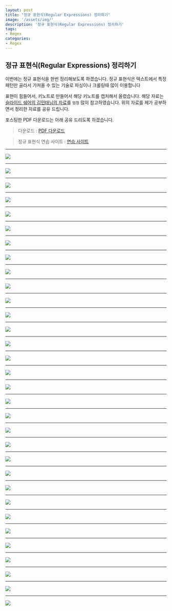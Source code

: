 ```yaml
---
layout: post
title: "정규 표현식(Regular Expressions) 정리하기"
image: '/assets/img/'
description: '정규 표현식(Regular Expressions) 정리하기'
tags:
- Regex
categories:
- Regex
---
```



## 정규 표현식(Regular Expressions) 정리하기

이번에는 정규 표현식을 한번 정리해보도록 하겠습니다.
정규 표현식은 텍스트에서 특정 패턴만 골라서 가져올 수 있는 기술로
파싱이나 크롤링때 많이 이용합니다

표현이 힘들어서, 키노트로 만들어서 해당 키노트를 캡처해서 올렸습니다.
해당 자료는 [슬라이드 쉐어의 김민태님의 자료](https://www.slideshare.net/ibare/ss-39274621)를 `엄청` 많이 참고하였습니다.
위의 자료를 제가 공부하면서 정리한 자료를 공유 드립니다.

포스팅한 PDF 다운로드는 아래 공유 드리도록 하겠습니다.

> 다운로드 : [PDF 다운로드](https://www.dropbox.com/s/du6hrakweehua9l/Regex_wide.pdf?dl=0)

> 정규 표현식 연습 사이트 : [연습 사이트](https://regexr.com)


---

![](https://cdn-images-1.medium.com/max/2000/1*hmwnjCP6-AZS0_HVG_Ypgw.png)

---

![](https://cdn-images-1.medium.com/max/2000/1*2YZ6oziwa50BNILGEO4Gzg.png)

---

![](https://cdn-images-1.medium.com/max/2000/1*acarjGXxgx-GwlkwpSUAxw.png)

---

![](https://cdn-images-1.medium.com/max/2000/1*v8Bbj9sIaSNXWSdsZVOsDA.png)

---

![](https://cdn-images-1.medium.com/max/2000/1*bEkCLHJqVVdQH7eE7I8ZuA.png)

---

![](https://cdn-images-1.medium.com/max/2000/1*2dA4dUm5BA6H3ihNbNctiQ.png)

---

![](https://cdn-images-1.medium.com/max/2000/1*lKz51x5evPUmn-hoal55Rw.png)

---

![](https://cdn-images-1.medium.com/max/2000/1*_2v45N3IhVetfxPJ_oL-FQ.png)

---

![](https://cdn-images-1.medium.com/max/2000/1*O52q8DRrxMJZXczyIPLmgQ.png)

---

![](https://cdn-images-1.medium.com/max/2000/1*tOq3Yg0RJR6lhQoXo5bvgw.png)

---

![](https://cdn-images-1.medium.com/max/2000/1*ecGkhw9aaJiNTnqsk0Y6lA.png)

---

![](https://cdn-images-1.medium.com/max/2000/1*Eb7nm5BhEF6p_UCbDxcMJg.png)

---

![](https://cdn-images-1.medium.com/max/2000/1*BKcLZKRBRstCbspRHr_LJg.png)

---

![](https://cdn-images-1.medium.com/max/2000/1*vMpS4bajMa61om8sR6wTWQ.png)

---

![](https://cdn-images-1.medium.com/max/2000/1*iLkOVmIBKNqFlIhU5E9eUQ.png)

---

![](https://cdn-images-1.medium.com/max/2000/1*SEMaahntQKDHcpLKHCvNsg.png)

---

![](https://cdn-images-1.medium.com/max/2000/1*CWEu6caIG0fYUaPGCrFUqA.png)

---

![](https://cdn-images-1.medium.com/max/2000/1*m-obaiC8tL4Hsz9jEyOrmA.png)

---

![](https://cdn-images-1.medium.com/max/2000/1*PQ3Z2RHjgU2yXxAP0T80xw.png)

---

![](https://cdn-images-1.medium.com/max/2000/1*x-R_NFMHSDvph1RfLReFWA.png)

---

![](https://cdn-images-1.medium.com/max/2000/1*SgE4JDkXM0K2jhLa51XcCQ.png)

---

![](https://cdn-images-1.medium.com/max/2000/1*IzI2TnilTU1w1P3BIpNWNw.png)

---

![](https://cdn-images-1.medium.com/max/2000/1*b18DvDm-tB-KMBgapavbrg.png)

---

![](https://cdn-images-1.medium.com/max/2000/1*PZazvbDxrbt1QnyOmmlClQ.png)

---

![](https://cdn-images-1.medium.com/max/2000/1*DJXb-mi3ik7jh6-I_zPXCg.png)

---

![](https://cdn-images-1.medium.com/max/2000/1*Z0S54d0HsXm-yc2suaty0Q.png)

---

![](https://cdn-images-1.medium.com/max/2000/1*a3gX8qQlhaDY37N3nx4ccQ.png)

---

![](https://cdn-images-1.medium.com/max/2000/1*eld5WR6zOQ2pBbN9fJL5NA.png)

---

![](https://cdn-images-1.medium.com/max/2000/1*KAJ_n-O1KYMGVOHIGS4tNg.png)

---

![](https://cdn-images-1.medium.com/max/2000/1*ifHPZLA8uiUzGgqOUdtUKA.png)

---

![](https://cdn-images-1.medium.com/max/2000/1*RgQ3_33-39kKRwbne8pOag.png)

---

![](https://cdn-images-1.medium.com/max/2000/1*PP_1kQDu_N21JGeUhHmoyg.png)

